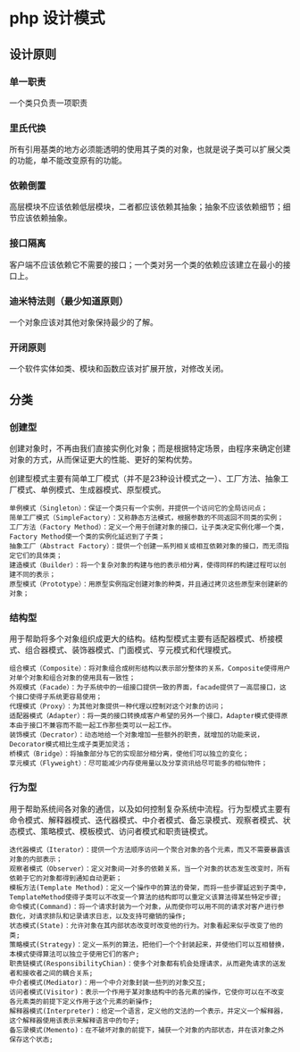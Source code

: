 # php 设计模式

## 设计原则

### 单一职责
一个类只负责一项职责
### 里氏代换
所有引用基类的地方必须能透明的使用其子类的对象，也就是说子类可以扩展父类的功能，单不能改变原有的功能。
### 依赖倒置
高层模块不应该依赖低层模块，二者都应该依赖其抽象；抽象不应该依赖细节；细节应该依赖抽象。
### 接口隔离
客户端不应该依赖它不需要的接口；一个类对另一个类的依赖应该建立在最小的接口上。
### 迪米特法则（最少知道原则）
一个对象应该对其他对象保持最少的了解。
### 开闭原则
一个软件实体如类、模块和函数应该对扩展开放，对修改关闭。


## 分类
### 创建型
创建对象时，不再由我们直接实例化对象；而是根据特定场景，由程序来确定创建对象的方式，从而保证更大的性能、更好的架构优势。

创建型模式主要有简单工厂模式（并不是23种设计模式之一）、工厂方法、抽象工厂模式、单例模式、生成器模式、原型模式。
    
    单例模式（Singleton）：保证一个类只有一个实例，并提供一个访问它的全局访问点；
    简单工厂模式（SimpleFactory）：又称静态方法模式，根据参数的不同返回不同类的实例；
    工厂方法（Factory Method）：定义一个用于创建对象的接口，让子类决定实例化哪一个类，Factory Method使一个类的实例化延迟到了子类；
    抽象工厂（Abstract Factory）：提供一个创建一系列相关或相互依赖对象的接口，而无须指定它们的具体类；
    建造模式（Builder）：将一个复杂对象的构建与他的表示相分离，使得同样的构建过程可以创建不同的表示；
    原型模式（Prototype）：用原型实例指定创建对象的种类，并且通过拷贝这些原型来创建新的对象；

### 结构型
用于帮助将多个对象组织成更大的结构。结构型模式主要有适配器模式、桥接模式、组合器模式、装饰器模式、门面模式、亨元模式和代理模式。
    
    组合模式（Composite）：将对象组合成树形结构以表示部分整体的关系，Composite使得用户对单个对象和组合对象的使用具有一致性；
    外观模式（Facade）：为子系统中的一组接口提供一致的界面，facade提供了一高层接口，这个接口使得子系统更容易使用；
    代理模式（Proxy）：为其他对象提供一种代理以控制对这个对象的访问；
    适配器模式（Adapter）：将一类的接口转换成客户希望的另外一个接口，Adapter模式使得原本由于接口不兼容而不能一起工作那些类可以一起工作。
    装饰模式（Decrator）：动态地给一个对象增加一些额外的职责，就增加的功能来说，Decorator模式相比生成子类更加灵活；
    桥模式（Bridge）：将抽象部分与它的实现部分相分离，使他们可以独立的变化；
    享元模式（Flyweight）：尽可能减少内存使用量以及分享资讯给尽可能多的相似物件；
    
### 行为型
用于帮助系统间各对象的通信，以及如何控制复杂系统中流程。行为型模式主要有命令模式、解释器模式、迭代器模式、中介者模式、备忘录模式、观察者模式、状态模式、策略模式、模板模式、访问者模式和职责链模式。

    迭代器模式（Iterator）：提供一个方法顺序访问一个聚合对象的各个元素，而又不需要暴露该对象的内部表示；
    观察者模式（Observer）：定义对象间一对多的依赖关系，当一个对象的状态发生改变时，所有依赖于它的对象都得到通知自动更新；
    模板方法(Template Method)：定义一个操作中的算法的骨架，而将一些步骤延迟到子类中，TemplateMethod使得子类可以不改变一个算法的结构即可以重定义该算法得某些特定步骤;
    命令模式(Command)：将一个请求封装为一个对象，从而使你可以用不同的请求对客户进行参数化，对请求排队和记录请求日志，以及支持可撤销的操作;
    状态模式(State)：允许对象在其内部状态改变时改变他的行为。对象看起来似乎改变了他的类;
    策略模式(Strategy)：定义一系列的算法，把他们一个个封装起来，并使他们可以互相替换，本模式使得算法可以独立于使用它们的客户;
    职责链模式(ResponsibilityChian)：使多个对象都有机会处理请求，从而避免请求的送发者和接收者之间的耦合关系;
    中介者模式(Mediator)：用一个中介对象封装一些列的对象交互;
    访问者模式(Visitor)：表示一个作用于某对象结构中的各元素的操作，它使你可以在不改变各元素类的前提下定义作用于这个元素的新操作;
    解释器模式(Interpreter)：给定一个语言，定义他的文法的一个表示，并定义一个解释器，这个解释器使用该表示来解释语言中的句子;
    备忘录模式(Memento)：在不破坏对象的前提下，捕获一个对象的内部状态，并在该对象之外保存这个状态;
